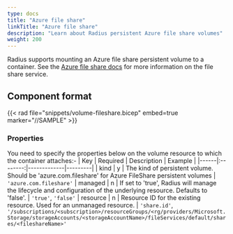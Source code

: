 ```yaml
---
type: docs
title: "Azure file share"
linkTitle: "Azure file share"
description: "Learn about Radius persistent Azure file share volumes"
weight: 200
---
```


Radius supports mounting an Azure file share persistent volume to a container. See the [Azure file share docs](https://docs.microsoft.com/azure/storage/files/storage-files-introduction) for more information on the file share service.


## Component format

{{< rad file="snippets/volume-fileshare.bicep" embed=true marker="//SAMPLE" >}}

### Properties

You need to specify the properties below on the volume resource to which the container attaches:-
| Key  | Required | Description | Example |
|------|:--------:|-------------|---------|
| kind | y | The kind of persistent volume. Should be 'azure.com.fileshare' for Azure FileShare persistent volumes | `'azure.com.fileshare'`
| managed | n | If set to 'true', Radius will manage the lifecycle and configuration of the underlying resource. Defaults to 'false'. | `'true'`, `'false'`
| resource | n | Resource ID for the existing resource. Used for an unmanaged resource. | `'share.id'`, `'/subscriptions/<subscription>/resourceGroups/<rg/providers/Microsoft.Storage/storageAccounts/<storageAccountName>/fileServices/default/shares/<fileshareName>'`